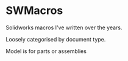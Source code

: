 # SWMacros
Solidworks macros I've written over the years.

Loosely categorised by document type.

Model is for parts or assemblies
